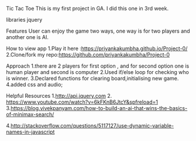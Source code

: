 Tic Tac Toe
This is my first project in GA. I did this one in 3rd week.

libraries
jquery

Features
User can enjoy the game two ways, one way is for two players and another one is AI.

How to view app
1.Play it here :https://priyankakumbha.github.io/Project-0/
2.Clone/fork my repo:https://github.com/priyankakumbha/Project-0

Approach
1.there  are 2 players for first option , and for second option one is human player and second is computer
2.Used if/else loop for checking who is winner.
3.Declared functions for clearing board,initialising new game.
4.added css and audio;

Helpful Resources
1.http://api.jquery.com
2. https://www.youtube.com/watch?v=6kFKnB6JtcY&spfreload=1
3.https://blog.vivekpanyam.com/how-to-build-an-ai-that-wins-the-basics-of-minimax-search/

4.http://stackoverflow.com/questions/5117127/use-dynamic-variable-names-in-javascript
